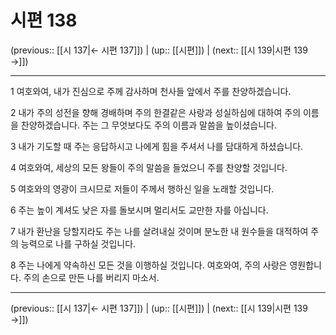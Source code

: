# 시편 138

(previous:: [[시 137|← 시편 137]]) | (up:: [[시편]]) | (next:: [[시 139|시편 139 →]])

***




1 
여호와여, 내가 진심으로 주께 감사하며 천사들 앞에서 주를 찬양하겠습니다. 



2 
내가 주의 성전을 향해 경배하며 주의 한결같은 사랑과 성실하심에 대하여 주의 이름을 찬양하겠습니다. 주는 그 무엇보다도 주의 이름과 말씀을 높이셨습니다. 



3 
내가 기도할 때 주는 응답하시고 나에게 힘을 주셔서 나를 담대하게 하셨습니다. 



4 
여호와여, 세상의 모든 왕들이 주의 말씀을 들었으니 주를 찬양할 것입니다. 



5 
여호와의 영광이 크시므로 저들이 주께서 행하신 일을 노래할 것입니다. 



6 
주는 높이 계셔도 낮은 자를 돌보시며 멀리서도 교만한 자를 아십니다. 



7 
내가 환난을 당할지라도 주는 나를 살려내실 것이며 분노한 내 원수들을 대적하여 주의 능력으로 나를 구하실 것입니다. 



8 
주는 나에게 약속하신 모든 것을 이행하실 것입니다. 여호와여, 주의 사랑은 영원합니다. 주의 손으로 만든 나를 버리지 마소서.

***

(previous:: [[시 137|← 시편 137]]) | (up:: [[시편]]) | (next:: [[시 139|시편 139 →]])
